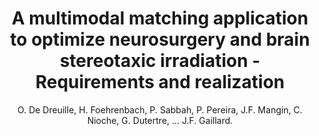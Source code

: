 ---
author: O. De Dreuille, H. Foehrenbach, P. Sabbah, P. Pereira, J.F. Mangin, C. Nioche, G. Dutertre, ... J.F. Gaillard.
title: A multimodal matching application to optimize neurosurgery and brain stereotaxic irradiation - Requirements and realization
year: 2000
type: inproceedings
booktitle: IEEE Nuclear Science Symposium and Medical Imaging Conference
volume: 3
---